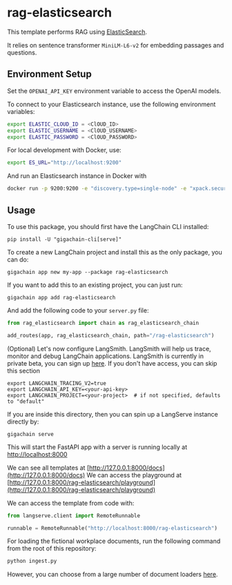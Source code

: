 
# rag-elasticsearch

This template performs RAG using [ElasticSearch](https://python.langchain.com/docs/integrations/vectorstores/elasticsearch).

It relies on sentence transformer `MiniLM-L6-v2` for embedding passages and questions.

## Environment Setup

Set the `OPENAI_API_KEY` environment variable to access the OpenAI models.

To connect to your Elasticsearch instance, use the following environment variables:

```bash
export ELASTIC_CLOUD_ID = <ClOUD_ID>
export ELASTIC_USERNAME = <ClOUD_USERNAME>
export ELASTIC_PASSWORD = <ClOUD_PASSWORD>
```
For local development with Docker, use:

```bash
export ES_URL="http://localhost:9200"
```

And run an Elasticsearch instance in Docker with
```bash
docker run -p 9200:9200 -e "discovery.type=single-node" -e "xpack.security.enabled=false" -e "xpack.security.http.ssl.enabled=false" docker.elastic.co/elasticsearch/elasticsearch:8.9.0
```

## Usage

To use this package, you should first have the LangChain CLI installed:

```shell
pip install -U "gigachain-cli[serve]"
```

To create a new LangChain project and install this as the only package, you can do:

```shell
gigachain app new my-app --package rag-elasticsearch
```

If you want to add this to an existing project, you can just run:

```shell
gigachain app add rag-elasticsearch
```

And add the following code to your `server.py` file:
```python
from rag_elasticsearch import chain as rag_elasticsearch_chain

add_routes(app, rag_elasticsearch_chain, path="/rag-elasticsearch")
```

(Optional) Let's now configure LangSmith. 
LangSmith will help us trace, monitor and debug LangChain applications. 
LangSmith is currently in private beta, you can sign up [here](https://smith.langchain.com/). 
If you don't have access, you can skip this section

```shell
export LANGCHAIN_TRACING_V2=true
export LANGCHAIN_API_KEY=<your-api-key>
export LANGCHAIN_PROJECT=<your-project>  # if not specified, defaults to "default"
```

If you are inside this directory, then you can spin up a LangServe instance directly by:

```shell
gigachain serve
```

This will start the FastAPI app with a server is running locally at 
[http://localhost:8000](http://localhost:8000)

We can see all templates at [http://127.0.0.1:8000/docs](http://127.0.0.1:8000/docs)
We can access the playground at [http://127.0.0.1:8000/rag-elasticsearch/playground](http://127.0.0.1:8000/rag-elasticsearch/playground)  

We can access the template from code with:

```python
from langserve.client import RemoteRunnable

runnable = RemoteRunnable("http://localhost:8000/rag-elasticsearch")
```

For loading the fictional workplace documents, run the following command from the root of this repository:

```bash
python ingest.py
```

However, you can choose from a large number of document loaders [here](https://python.langchain.com/docs/integrations/document_loaders).  
